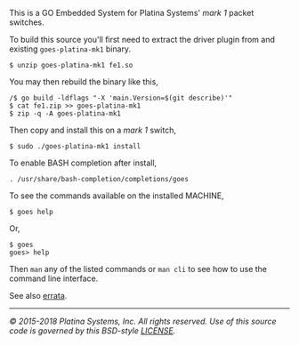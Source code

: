 This is a GO Embedded System for Platina Systems' *mark 1* packet switches.

To build this source you'll first need to extract the driver plugin from and
existing `goes-platina-mk1` binary.

```console
$ unzip goes-platina-mk1 fe1.so
```

You may then rebuild the binary like this,

```console
/$ go build -ldflags "-X 'main.Version=$(git describe)'"
$ cat fe1.zip >> goes-platina-mk1
$ zip -q -A goes-platina-mk1
```

Then copy and install this on a *mark 1* switch,

```console
$ sudo ./goes-platina-mk1 install
```

To enable BASH completion after install,

```console
. /usr/share/bash-completion/completions/goes
```

To see the commands available on the installed MACHINE,

```console
$ goes help
```

Or,

```console
$ goes
goes> help
```

Then `man` any of the listed commands or `man cli` to see how to use the
command line interface.

See also [errata].

---

*&copy; 2015-2018 Platina Systems, Inc. All rights reserved.
Use of this source code is governed by this BSD-style [LICENSE].*

[LICENSE]: LICENSE
[errata]: docs/Errata.md
